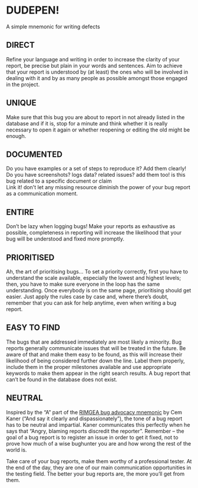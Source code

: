 # DUDEPEN!
A simple mnemonic for writing defects

## DIRECT
Refine your language and writing in order to increase the clarity of your report, be precise but plain in your words and sentences. Aim to achieve that your report is understood by (at least) 
the ones who will be involved in dealing with it and by as many people as possible amongst those engaged in the project.

## UNIQUE
Make sure that this bug you are about to report in not already listed in the database and if it is, stop for a minute and think whether it is really necessary to open it again or whether reopening 
or editing the old might be enough. 

## DOCUMENTED
Do you have examples or a set of steps to reproduce it? Add them clearly! Do you have screenshots? logs data? related issues? add them too! is this bug related to a specific document or claim  
Link it! don't let any missing resource diminish the power of your bug report as a communication moment.

## ENTIRE
Don’t be lazy when logging bugs! Make your reports as exhaustive as possible, completeness in reporting will increase the likelihood that your bug will be understood and fixed more promptly.

## PRIORITISED
Ah, the art of prioritising bugs… To set a priority correctly, first you have to understand the scale available, especially the lowest and highest levels; then, you have to make sure everyone 
in the loop has the same understanding. Once everybody is on the same page, prioritising should get easier. Just apply the rules case by case and, where there’s doubt, remember that you can ask 
for help anytime, even when writing a bug report.

## EASY TO FIND
The bugs that are addressed immediately are most likely a minority. Bug reports generally communicate issues that will be treated in the future. Be aware of that and make them easy to be found, 
as this will increase their likelihood of being considered further down the line. Label them properly, include them in the proper milestones available and use appropriate keywords to make them 
appear in the right search results. A bug report that can’t be found in the database does not exist.

## NEUTRAL
Inspired by the “A” part of the [RIMGEA bug advocacy mnemonic](http://www.testingeducation.org/BBST/bugadvocacy/BugAdvocacy2008.pdf) by Cem Kaner (“And say it clearly and dispassionately”), the tone of a bug report has to be neutral and impartial. Kaner communicates 
this perfectly when he says that “Angry, blaming reports discredit the reporter”. Remember – the goal of a bug report is to register an issue in order to get it fixed, not to prove how much of a 
wise bughunter you are and how wrong the rest of the world is.

Take care of your bug reports, make them worthy of a professional tester. At the end of the day, they are one of our main communication opportunities in the testing field. The better your bug 
reports are, the more you’ll get from them.

